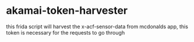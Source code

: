 # akamai-token-harvester
this frida script will harvest the x-acf-sensor-data from mcdonalds app, this token is necessary for the requests to go through
